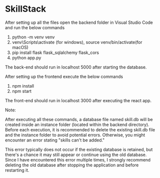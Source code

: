 # SkillStack

After setting up all the files open the backend folder in Visual Studio Code and run the below commands
1) python -m venv venv
2) venv\Scripts\activate (for windows), source venv/bin/activate(for macOS)
3) pip install flask flask_sqlalchemy flask_cors
4) python app.py

The back-end should run in localhost 5000 after starting the database.

After setting up the frontend execute the below commands 
1) npm install
2) npm start

The front-end should run in localhost 3000 after executing the react app.

Note:

After executing all these commands, a database file named skill.db will be created inside an instance folder (located within the backend directory). Before each execution, it is recommended to delete the existing skill.db file and the instance folder to avoid potential errors. Otherwise, you might encounter an error stating "skills can't be added."

This error typically does not occur if the existing database is retained, but there's a chance it may still appear or continue using the old database. Since I have encountered this error multiple times, I strongly recommend deleting the old database after stopping the application and before restarting it.
